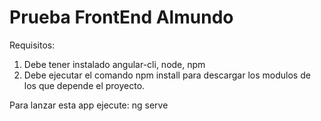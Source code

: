 # Prueba FrontEnd Almundo
Requisitos:
1. Debe tener instalado angular-cli, node, npm
2. Debe ejecutar el comando npm install para descargar los modulos de los que depende el proyecto.

Para lanzar esta app ejecute: ng serve